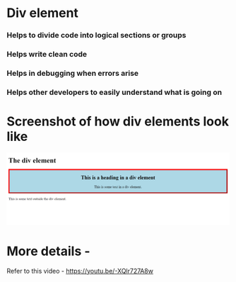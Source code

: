 # Div element

### Helps to divide code into logical sections or groups
### Helps write clean code
### Helps in debugging when errors arise
### Helps other developers to easily understand what is going on

# Screenshot of how div elements look like

![A screenshot](https://github.com/AyushGupta51379/Web_Development/blob/master/HTML/HTML_CSS/1_Div_elements/Screenshot.PNG)

# More details -

Refer to this video - https://youtu.be/-XQlr727A8w
